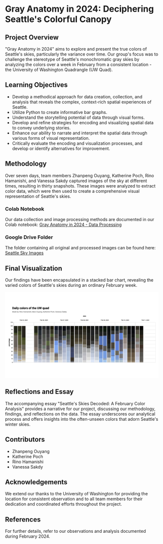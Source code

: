 # Gray Anatomy in 2024: Deciphering Seattle's Colorful Canopy

## Project Overview

"Gray Anatomy in 2024" aims to explore and present the true colors of Seattle's skies, particularly the variance over time. Our group's focus was to challenge the stereotype of Seattle's monochromatic gray skies by analyzing the colors over a week in February from a consistent location - the University of Washington Quadrangle (UW Quad).

## Learning Objectives

- Develop a methodical approach for data creation, collection, and analysis that reveals the complex, context-rich spatial experiences of Seattle.
- Utilize Python to create informative bar graphs.
- Understand the storytelling potential of data through visual forms.
- Develop and refine strategies for encoding and visualizing spatial data to convey underlying stories.
- Enhance our ability to narrate and interpret the spatial data through various forms of visual representation.
- Critically evaluate the encoding and visualization processes, and develop or identify alternatives for improvement.

## Methodology

Over seven days, team members Zhanpeng Ouyang, Katherine Poch, Rino Hamanishi, and Vanessa Sakdy captured images of the sky at different times, resulting in thirty snapshots. These images were analyzed to extract color data, which were then used to create a comprehensive visual representation of Seattle's skies.

### Colab Notebook

Our data collection and image processing methods are documented in our Colab notebook:
[Gray Anatomy in 2024 - Data Processing](https://colab.research.google.com/drive/17n0t71RAYz59rjEU869QKIfxSq-etkGG?usp=sharing)

### Google Drive Folder

The folder containing all original and processed images can be found here:
[Seattle Sky Images](https://drive.google.com/drive/folders/1y9brIbIh5rC6yE2IK9vA26wWIl39BMjv?usp=sharing)

## Final Visualization

Our findings have been encapsulated in a stacked bar chart, revealing the varied colors of Seattle's skies during an ordinary February week.

![Seattle's Skies Color Analysis](https://github.com/zouyang1026/SeattleVisProjects/raw/main/Gray%20Anatomy%20in%202024/img/p3.jpeg)

## Reflections and Essay

The accompanying essay "Seattle's Skies Decoded: A February Color Analysis" provides a narrative for our project, discussing our methodology, findings, and reflections on the data. The essay underscores our analytical process and offers insights into the often-unseen colors that adorn Seattle's winter skies.

## Contributors

- Zhanpeng Ouyang
- Katherine Poch
- Rino Hamanishi
- Vanessa Sakdy

## Acknowledgements

We extend our thanks to the University of Washington for providing the location for consistent observation and to all team members for their dedication and coordinated efforts throughout the project.

## References

For further details, refer to our observations and analysis documented during February 2024.

